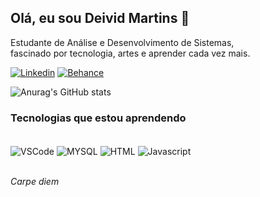 ## Olá, eu sou Deivid Martins 🤙 
Estudante de Análise e Desenvolvimento de Sistemas,
<br/>fascinado por tecnologia, artes e aprender cada vez mais.

[![Linkedin](https://img.shields.io/badge/LinkedIn-0077B5?style=for-the-badge&logo=linkedin&logoColor=white)](https://www.linkedin.com/in/deivid-souza-416aa722b/)
[![Behance](https://img.shields.io/badge/-Behance-blue?style=for-the-badge&logo=behance&logoColor=white)]([https://www.linkedin.com/in/deivid-souza-416aa722b/](https://www.behance.net))

![Anurag's GitHub stats](https://github-readme-stats.vercel.app/api?username=davemartinsz&show_icons=true&theme=tokyonight)

### Tecnologias que estou aprendendo
<div style="display: inline_block"><br/>
  <img align="center" alt="VSCode" src="https://img.shields.io/badge/Visual_Studio_Code-0078D4?style=for-the-badge&logo=visual%20studio%20code&logoColor=white" />
  <img align="center" alt="MYSQL" src="https://img.shields.io/badge/MySQL-00000F?style=for-the-badge&logo=mysql&logoColor=white" />
  <img align="center" alt="HTML" src="https://img.shields.io/badge/HTML-239120?style=for-the-badge&logo=html5&logoColor=white" />
  <img align="center" alt="Javascript" src="https://img.shields.io/badge/JavaScript-323330?style=for-the-badge&logo=javascript&logoColor=F7DF1E" />
</div><br/>

<i>Carpe diem<i> 
